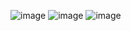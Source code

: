 ![image](https://github.com/user-attachments/assets/9ddd55eb-34f3-497f-b3c6-d98fe9cf88a9)
![image](https://github.com/user-attachments/assets/010585d5-34dd-45ac-8fcd-f7e3a57abfc1)
![image](https://github.com/user-attachments/assets/ad584e4a-b79b-4f25-9329-4181f9eb6304)

